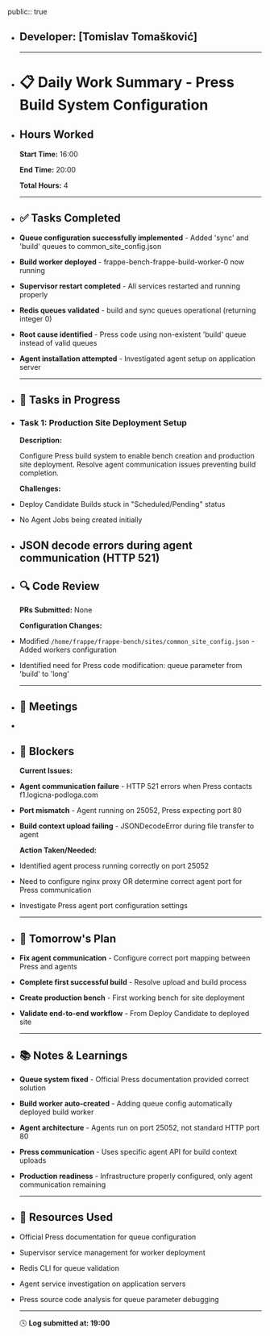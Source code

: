 public:: true

- ## Developer: [Tomislav Tomašković]
  
  ---
- # 📋  **Daily Work Summary - Press Build System Configuration**
- ##  **Hours Worked**
  
  **Start Time:** 16:00
  
  **End Time:** 20:00
  
  **Total Hours:** 4
  
  ---
- ## ✅  **Tasks Completed**
- **Queue configuration successfully implemented** - Added 'sync' and 'build' queues to common_site_config.json
- **Build worker deployed** - frappe-bench-frappe-build-worker-0 now running
- **Supervisor restart completed** - All services restarted and running properly
- **Redis queues validated** - build and sync queues operational (returning integer 0)
- **Root cause identified** - Press code using non-existent 'build' queue instead of valid queues
- **Agent installation attempted** - Investigated agent setup on application server
  
  ---
- ## 🔄  **Tasks in Progress**
- ### **Task 1: Production Site Deployment Setup**
  
  **Description:**
  
  Configure Press build system to enable bench creation and production site deployment. Resolve agent communication issues preventing build completion.
  
  **Challenges:**
- Deploy Candidate Builds stuck in "Scheduled/Pending" status
- No Agent Jobs being created initially
- JSON decode errors during agent communication (HTTP 521)
  ---
- ## 🔍  **Code Review**
  
  **PRs Submitted:** None
  
  **Configuration Changes:**
- Modified `/home/frappe/frappe-bench/sites/common_site_config.json` - Added workers configuration
- Identified need for Press code modification: queue parameter from 'build' to 'long'
  
  ---
- ## 💬  **Meetings**
-
- ## 🚧  **Blockers**
  
  **Current Issues:**
- **Agent communication failure** - HTTP 521 errors when Press contacts f1.logicna-podloga.com
- **Port mismatch** - Agent running on 25052, Press expecting port 80
- **Build context upload failing** - JSONDecodeError during file transfer to agent
  
  **Action Taken/Needed:**
- Identified agent process running correctly on port 25052
- Need to configure nginx proxy OR determine correct agent port for Press communication
- Investigate Press agent port configuration settings
  
  ---
- ## 📅  **Tomorrow's Plan**
- **Fix agent communication** - Configure correct port mapping between Press and agents
- **Complete first successful build** - Resolve upload and build process
- **Create production bench** - First working bench for site deployment
- **Validate end-to-end workflow** - From Deploy Candidate to deployed site
  
  ---
- ## 📚  **Notes & Learnings**
- **Queue system fixed** - Official Press documentation provided correct solution
- **Build worker auto-created** - Adding queue config automatically deployed build worker
- **Agent architecture** - Agents run on port 25052, not standard HTTP port 80
- **Press communication** - Uses specific agent API for build context uploads
- **Production readiness** - Infrastructure properly configured, only agent communication remaining
  
  ---
- ## 🔧  **Resources Used**
- Official Press documentation for queue configuration
- Supervisor service management for worker deployment
- Redis CLI for queue validation
- Agent service investigation on application servers
- Press source code analysis for queue parameter debugging
  
  ---
  
  🕓 **Log submitted at: 19:00**